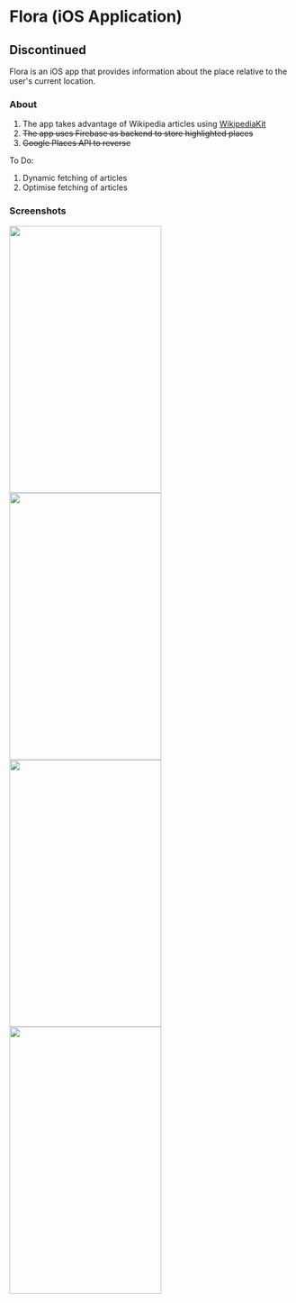 # Flora (iOS Application)

## Discontinued

Flora is an iOS app that provides information about the place relative to the user's current location.

### About
1. The app takes advantage of Wikipedia articles using [WikipediaKit](https://github.com/Raureif/WikipediaKit)
2. ~~The app uses Firebase as backend to store highlighted places~~
3. ~~Google Places API to reverse~~

To Do:
1. Dynamic fetching of articles
2. Optimise fetching of articles

### Screenshots
<img align="left" src="Screenshots/screenshot-01.png" width="270" height="474" />
<img align="center" src="Screenshots/screenshot-02.png" width="270" height="474" />

<img align="left" src="Screenshots/screenshot-03.png" width="270" height="474" />
<img align="center" src="Screenshots/screenshot-04.png" width="270" height="474" />